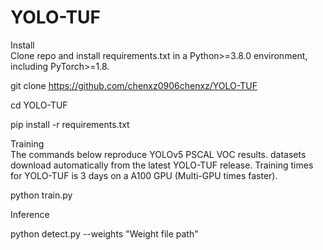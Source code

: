 # YOLO-TUF

Install  
Clone repo and install requirements.txt in a Python>=3.8.0 environment, including PyTorch>=1.8.  

git clone https://github.com/chenxz0906chenxz/YOLO-TUF  

cd YOLO-TUF  

pip install -r requirements.txt    

Training  
The commands below reproduce YOLOv5 PSCAL VOC results. datasets download automatically from the latest YOLO-TUF release. Training times for YOLO-TUF is 3 days on a A100 GPU (Multi-GPU times faster).  

python train.py  

Inference  

python detect.py --weights "Weight file path"  
